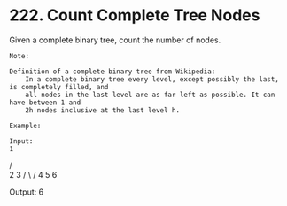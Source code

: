 # 222. Count Complete Tree Nodes

Given a complete binary tree, count the number of nodes.

    Note: 

    Definition of a complete binary tree from Wikipedia:
        In a complete binary tree every level, except possibly the last, is completely filled, and
        all nodes in the last level are as far left as possible. It can have between 1 and
        2h nodes inclusive at the last level h.

    Example:

    Input:
    1
   / \
  2   3
 / \  /
4  5 6

Output: 6